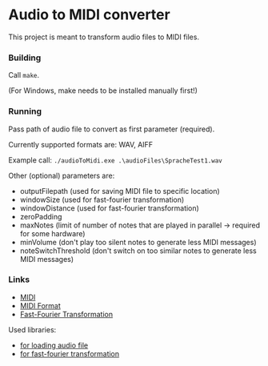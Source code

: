 # Audio to MIDI converter

This project is meant to transform audio files to MIDI files.

### Building

Call `make`.

(For Windows, make needs to be installed manually first!)

### Running

Pass path of audio file to convert as first parameter (required).

Currently supported formats are: WAV, AIFF

Example call: `./audioToMidi.exe .\audioFiles\SpracheTest1.wav`

Other (optional) parameters are:

* outputFilepath (used for saving MIDI file to specific location)
* windowSize (used for fast-fourier transformation)
* windowDistance (used for fast-fourier transformation)
* zeroPadding
* maxNotes (limit of number of notes that are played in parallel -> required for some hardware)
* minVolume (don't play too silent notes to generate less MIDI messages)
* noteSwitchThreshold (don't switch on too similar notes to generate less MIDI messages)

### Links

* [MIDI](https://en.wikipedia.org/wiki/MIDI)
* [MIDI Format](http://www.ccarh.org/courses/253/handout/smf/)
* [Fast-Fourier Transformation](https://en.wikipedia.org/wiki/Fast_Fourier_transform)

Used libraries:
* [for loading audio file](https://github.com/adamstark/AudioFile)
* [for fast-fourier transformation](https://github.com/mborgerding/kissfft)
